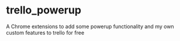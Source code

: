 # trello_powerup
A Chrome extensions to add some powerup functionality and my own custom features to trello for free
